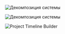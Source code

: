 ![Декомпозиция системы](https://drive.google.com/file/d/1PYs0vuY1OYjisWoFHZv1fVFx2ZYHNGoO/view?usp=sharing)

<image src="https://drive.google.com/file/d/1PYs0vuY1OYjisWoFHZv1fVFx2ZYHNGoO/view?usp=sharing" alt="Декомпозиция системы">

![Project Timeline Builder](https://github.com/MakarovaQA/portfolio/assets/143183722/6ca6cc84-13f3-4dc0-b84e-c3d3256de947)
